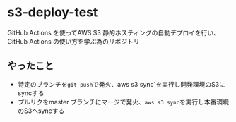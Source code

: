 # s3-deploy-test
GitHub Actions を使ってAWS S3 静的ホスティングの自動デプロイを行い、GitHub Actions の使い方を学ぶ為のリポジトリ

## やったこと
- 特定のブランチを`git push`で発火、aws s3 sync`を実行し開発環境のS3にsyncする
- プルリクをmaster ブランチにマージで発火、`aws s3 sync`を実行し本番環境のS3へsyncする
